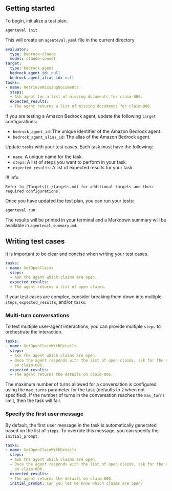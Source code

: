 ## Getting started

To begin, initialize a test plan.

```bash
agenteval init
```

This will create an `agenteval.yaml` file in the current directory.

```yaml
evaluator:
  type: bedrock-claude
  model: claude-sonnet
target:
  type: bedrock-agent
  bedrock_agent_id: null
  bedrock_agent_alias_id: null
tasks:
- name: RetrieveMissingDocuments
  steps:
  - Ask agent for a list of missing documents for claim-006.
  expected_results:
  - The agent returns a list of missing documents for claim-006.
```

If you are testing a Amazon Bedrock agent, update the following `target` configurations:

- `bedrock_agent_id`: The unique identifier of the Amazon Bedrock agent. 
- `bedrock_agent_alias_id`: The alias of the Amazon Bedrock agent.

Update `tasks` with your test cases. Each task must have the following:
   
- `name`: A unique name for the task.
- `steps`: A list of steps you want to perform in your task.
- `expected_results`: A list of expected results for your task.

!!! info
            
    Refer to [Targets](./targets.md) for additional targets and their required configurations.

Once you have updated the test plan, you can run your tests:

```bash
agenteval run
```

The results will be printed in your terminal and a Markdown summary will be available in `agenteval_summary.md`.


## Writing test cases

It is important to be clear and concise when writing your test cases.

```yaml
tasks:
- name: GetOpenClaims
  steps:
  - Ask the agent which claims are open.
  expected_results:
  - The agent returns a list of open claims.
```

If your test cases are complex, consider breaking them down into multiple `steps`, `expected_results`, and/or `tasks`.

### Multi-turn conversations

To test multiple user-agent interactions, you can provide multiple `steps` to orchestrate the interaction.


```yaml
tasks:
- name: GetOpenClaimWithDetails
  steps:
  - Ask the agent which claims are open.
  - Once the agent responds with the list of open claims, ask for the details
    on claim-006.
  expected_results:
  - The agent returns the details on claim-006.
```
  
The maximum number of turns allowed for a conversation is configured using the `max_turns` parameter for the task (defaults to `2` when not specified).
If the number of turns in the conversation reaches the `max_turns` limit, then the task will fail.

### Specify the first user message

By default, the first user message in the task is automatically generated based on the list of `steps`. To override this message, you can specify the `initial_prompt`.

```yaml
tasks:
- name: GetOpenClaimWithDetails
  steps:
  - Ask the agent which claims are open.
  - Once the agent responds with the list of open claims, ask for the details
    on claim-006.
  expected_results:
  - The agent returns the details on claim-006.
  initial_prompt: Can you let me know which claims are open?
```